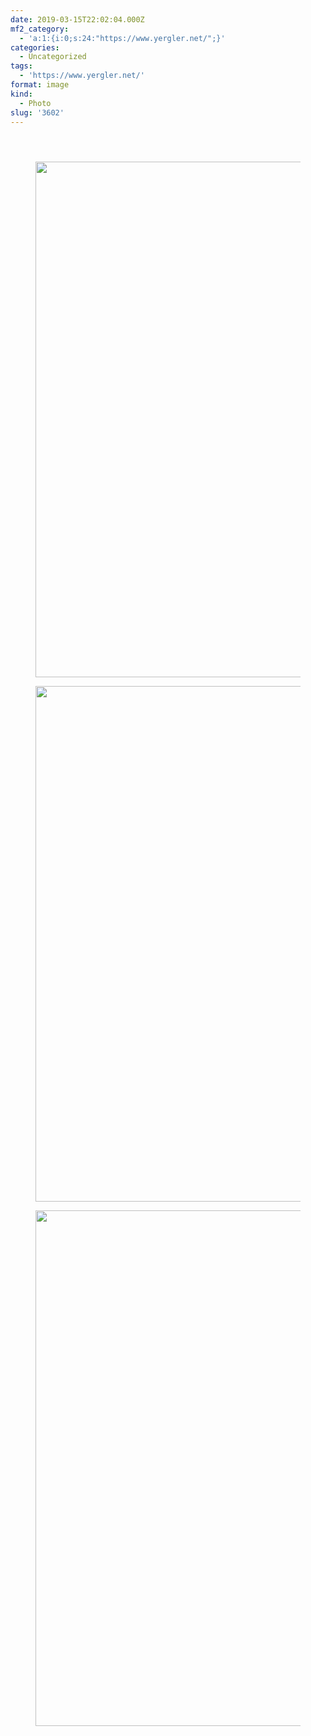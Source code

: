 ```yaml
---
date: 2019-03-15T22:02:04.000Z
mf2_category:
  - 'a:1:{i:0;s:24:"https://www.yergler.net/";}'
categories:
  - Uncategorized
tags:
  - 'https://www.yergler.net/'
format: image
kind:
  - Photo
slug: '3602'
---
```

<section class="response"> <header> </header> 

<div data-carousel-extra='{"blog_id":1,"permalink":"https:\/\/www.yergler.net\/2019\/03\/15\/3602\/"}' id='gallery-35' class='gallery galleryid-3602 gallery-columns-1 gallery-size-large'>
  <figure class='gallery-item'> 
  
  <div class='gallery-icon portrait'>
    <a href='https://www.yergler.net/wp-content/uploads/2019/03/igLgV2YM.jpg'><img width="660" height="825" src="https://www.yergler.net/wp-content/uploads/2019/03/igLgV2YM-819x1024.jpg" class="attachment-large size-large u-photo" alt="" loading="lazy" srcset="https://www.yergler.net/wp-content/uploads/2019/03/igLgV2YM-819x1024.jpg 819w, https://www.yergler.net/wp-content/uploads/2019/03/igLgV2YM-240x300.jpg 240w, https://www.yergler.net/wp-content/uploads/2019/03/igLgV2YM-768x960.jpg 768w, https://www.yergler.net/wp-content/uploads/2019/03/igLgV2YM.jpg 1080w" sizes="(max-width: 660px) 100vw, 660px" data-attachment-id="3603" data-permalink="https://www.yergler.net/2019/03/15/3602/iglgv2ym/" data-orig-file="https://www.yergler.net/wp-content/uploads/2019/03/igLgV2YM.jpg" data-orig-size="1080,1350" data-comments-opened="0" data-image-meta="{&quot;aperture&quot;:&quot;0&quot;,&quot;credit&quot;:&quot;&quot;,&quot;camera&quot;:&quot;&quot;,&quot;caption&quot;:&quot;&quot;,&quot;created_timestamp&quot;:&quot;0&quot;,&quot;copyright&quot;:&quot;&quot;,&quot;focal_length&quot;:&quot;0&quot;,&quot;iso&quot;:&quot;0&quot;,&quot;shutter_speed&quot;:&quot;0&quot;,&quot;title&quot;:&quot;&quot;,&quot;orientation&quot;:&quot;0&quot;}" data-image-title="igLgV2YM" data-image-description="" data-image-caption="" data-medium-file="https://www.yergler.net/wp-content/uploads/2019/03/igLgV2YM-240x300.jpg" data-large-file="https://www.yergler.net/wp-content/uploads/2019/03/igLgV2YM-819x1024.jpg" /></a>
  </div></figure> <figure class='gallery-item'> 
  
  <div class='gallery-icon portrait'>
    <a href='https://www.yergler.net/wp-content/uploads/2019/03/igT859Xu.jpg'><img width="660" height="825" src="https://www.yergler.net/wp-content/uploads/2019/03/igT859Xu-819x1024.jpg" class="attachment-large size-large u-photo" alt="" loading="lazy" srcset="https://www.yergler.net/wp-content/uploads/2019/03/igT859Xu-819x1024.jpg 819w, https://www.yergler.net/wp-content/uploads/2019/03/igT859Xu-240x300.jpg 240w, https://www.yergler.net/wp-content/uploads/2019/03/igT859Xu-768x960.jpg 768w, https://www.yergler.net/wp-content/uploads/2019/03/igT859Xu.jpg 1080w" sizes="(max-width: 660px) 100vw, 660px" data-attachment-id="3604" data-permalink="https://www.yergler.net/2019/03/15/3602/igt859xu/" data-orig-file="https://www.yergler.net/wp-content/uploads/2019/03/igT859Xu.jpg" data-orig-size="1080,1350" data-comments-opened="0" data-image-meta="{&quot;aperture&quot;:&quot;0&quot;,&quot;credit&quot;:&quot;&quot;,&quot;camera&quot;:&quot;&quot;,&quot;caption&quot;:&quot;&quot;,&quot;created_timestamp&quot;:&quot;0&quot;,&quot;copyright&quot;:&quot;&quot;,&quot;focal_length&quot;:&quot;0&quot;,&quot;iso&quot;:&quot;0&quot;,&quot;shutter_speed&quot;:&quot;0&quot;,&quot;title&quot;:&quot;&quot;,&quot;orientation&quot;:&quot;0&quot;}" data-image-title="igT859Xu" data-image-description="" data-image-caption="" data-medium-file="https://www.yergler.net/wp-content/uploads/2019/03/igT859Xu-240x300.jpg" data-large-file="https://www.yergler.net/wp-content/uploads/2019/03/igT859Xu-819x1024.jpg" /></a>
  </div></figure> <figure class='gallery-item'> 
  
  <div class='gallery-icon portrait'>
    <a href='https://www.yergler.net/wp-content/uploads/2019/03/igTO9G2c.jpg'><img width="660" height="825" src="https://www.yergler.net/wp-content/uploads/2019/03/igTO9G2c-819x1024.jpg" class="attachment-large size-large u-photo" alt="" loading="lazy" srcset="https://www.yergler.net/wp-content/uploads/2019/03/igTO9G2c-819x1024.jpg 819w, https://www.yergler.net/wp-content/uploads/2019/03/igTO9G2c-240x300.jpg 240w, https://www.yergler.net/wp-content/uploads/2019/03/igTO9G2c-768x960.jpg 768w, https://www.yergler.net/wp-content/uploads/2019/03/igTO9G2c.jpg 1080w" sizes="(max-width: 660px) 100vw, 660px" data-attachment-id="3605" data-permalink="https://www.yergler.net/2019/03/15/3602/igto9g2c/" data-orig-file="https://www.yergler.net/wp-content/uploads/2019/03/igTO9G2c.jpg" data-orig-size="1080,1350" data-comments-opened="0" data-image-meta="{&quot;aperture&quot;:&quot;0&quot;,&quot;credit&quot;:&quot;&quot;,&quot;camera&quot;:&quot;&quot;,&quot;caption&quot;:&quot;&quot;,&quot;created_timestamp&quot;:&quot;0&quot;,&quot;copyright&quot;:&quot;&quot;,&quot;focal_length&quot;:&quot;0&quot;,&quot;iso&quot;:&quot;0&quot;,&quot;shutter_speed&quot;:&quot;0&quot;,&quot;title&quot;:&quot;&quot;,&quot;orientation&quot;:&quot;0&quot;}" data-image-title="igTO9G2c" data-image-description="" data-image-caption="" data-medium-file="https://www.yergler.net/wp-content/uploads/2019/03/igTO9G2c-240x300.jpg" data-large-file="https://www.yergler.net/wp-content/uploads/2019/03/igTO9G2c-819x1024.jpg" /></a>
  </div></figure>
</div></section>
